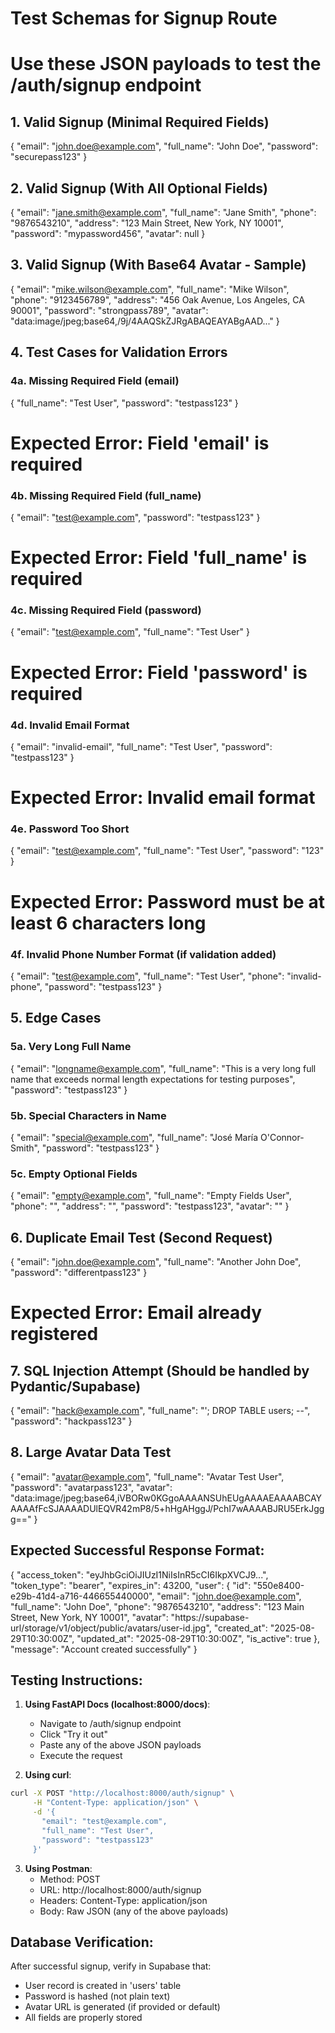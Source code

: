 # Test Schemas for Signup Route
# Use these JSON payloads to test the /auth/signup endpoint

## 1. Valid Signup (Minimal Required Fields)
{
    "email": "john.doe@example.com",
    "full_name": "John Doe",
    "password": "securepass123"
}

## 2. Valid Signup (With All Optional Fields)
{
    "email": "jane.smith@example.com",
    "full_name": "Jane Smith",
    "phone": "9876543210",
    "address": "123 Main Street, New York, NY 10001",
    "password": "mypassword456",
    "avatar": null
}

## 3. Valid Signup (With Base64 Avatar - Sample)
{
    "email": "mike.wilson@example.com",
    "full_name": "Mike Wilson",
    "phone": "9123456789",
    "address": "456 Oak Avenue, Los Angeles, CA 90001",
    "password": "strongpass789",
    "avatar": "data:image/jpeg;base64,/9j/4AAQSkZJRgABAQEAYABgAAD..."
}

## 4. Test Cases for Validation Errors

### 4a. Missing Required Field (email)
{
    "full_name": "Test User",
    "password": "testpass123"
}
# Expected Error: Field 'email' is required

### 4b. Missing Required Field (full_name)
{
    "email": "test@example.com",
    "password": "testpass123"
}
# Expected Error: Field 'full_name' is required

### 4c. Missing Required Field (password)
{
    "email": "test@example.com",
    "full_name": "Test User"
}
# Expected Error: Field 'password' is required

### 4d. Invalid Email Format
{
    "email": "invalid-email",
    "full_name": "Test User",
    "password": "testpass123"
}
# Expected Error: Invalid email format

### 4e. Password Too Short
{
    "email": "test@example.com",
    "full_name": "Test User",
    "password": "123"
}
# Expected Error: Password must be at least 6 characters long

### 4f. Invalid Phone Number Format (if validation added)
{
    "email": "test@example.com",
    "full_name": "Test User",
    "phone": "invalid-phone",
    "password": "testpass123"
}

## 5. Edge Cases

### 5a. Very Long Full Name
{
    "email": "longname@example.com",
    "full_name": "This is a very long full name that exceeds normal length expectations for testing purposes",
    "password": "testpass123"
}

### 5b. Special Characters in Name
{
    "email": "special@example.com",
    "full_name": "José María O'Connor-Smith",
    "password": "testpass123"
}

### 5c. Empty Optional Fields
{
    "email": "empty@example.com",
    "full_name": "Empty Fields User",
    "phone": "",
    "address": "",
    "password": "testpass123",
    "avatar": ""
}

## 6. Duplicate Email Test (Second Request)
{
    "email": "john.doe@example.com",
    "full_name": "Another John Doe",
    "password": "differentpass123"
}
# Expected Error: Email already registered

## 7. SQL Injection Attempt (Should be handled by Pydantic/Supabase)
{
    "email": "hack@example.com",
    "full_name": "'; DROP TABLE users; --",
    "password": "hackpass123"
}

## 8. Large Avatar Data Test
{
    "email": "avatar@example.com",
    "full_name": "Avatar Test User",
    "password": "avatarpass123",
    "avatar": "data:image/jpeg;base64,iVBORw0KGgoAAAANSUhEUgAAAAEAAAABCAYAAAAfFcSJAAAADUlEQVR42mP8/5+hHgAHggJ/PchI7wAAAABJRU5ErkJggg=="
}

## Expected Successful Response Format:
{
    "access_token": "eyJhbGciOiJIUzI1NiIsInR5cCI6IkpXVCJ9...",
    "token_type": "bearer",
    "expires_in": 43200,
    "user": {
        "id": "550e8400-e29b-41d4-a716-446655440000",
        "email": "john.doe@example.com",
        "full_name": "John Doe",
        "phone": "9876543210",
        "address": "123 Main Street, New York, NY 10001",
        "avatar": "https://supabase-url/storage/v1/object/public/avatars/user-id.jpg",
        "created_at": "2025-08-29T10:30:00Z",
        "updated_at": "2025-08-29T10:30:00Z",
        "is_active": true
    },
    "message": "Account created successfully"
}

## Testing Instructions:

1. **Using FastAPI Docs (localhost:8000/docs)**:
   - Navigate to /auth/signup endpoint
   - Click "Try it out"
   - Paste any of the above JSON payloads
   - Execute the request

2. **Using curl**:
```bash
curl -X POST "http://localhost:8000/auth/signup" \
     -H "Content-Type: application/json" \
     -d '{
       "email": "test@example.com",
       "full_name": "Test User",
       "password": "testpass123"
     }'
```

3. **Using Postman**:
   - Method: POST
   - URL: http://localhost:8000/auth/signup
   - Headers: Content-Type: application/json
   - Body: Raw JSON (any of the above payloads)

## Database Verification:
After successful signup, verify in Supabase that:
- User record is created in 'users' table
- Password is hashed (not plain text)
- Avatar URL is generated (if provided or default)
- All fields are properly stored
